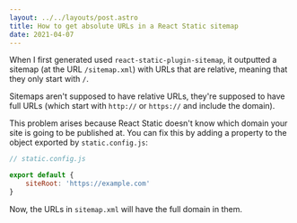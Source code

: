 ```yaml
---
layout: ../../layouts/post.astro
title: How to get absolute URLs in a React Static sitemap
date: 2021-04-07
---
```


When I first generated used `react-static-plugin-sitemap`, it outputted a sitemap (at the URL `/sitemap.xml`) with URLs that are relative, meaning that they only start with `/`.

Sitemaps aren't supposed to have relative URLs, they're supposed to have full URLs (which start with `http://` or `https://` and include the domain).

This problem arises because React Static doesn't know which domain your site is going to be published at. You can fix this by adding a property to the object exported by `static.config.js`:

```jsx
// static.config.js

export default {
	siteRoot: 'https://example.com'
}
```

Now, the URLs in `sitemap.xml` will have the full domain in them.
